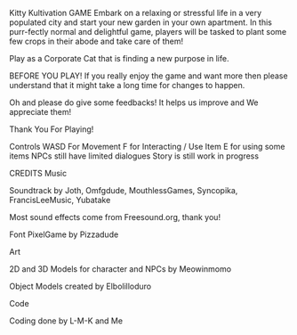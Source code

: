 Kitty Kultivation
GAME
Embark on a relaxing or stressful life in a very populated city and start your new garden in your own apartment. In this purr-fectly normal and delightful game, players will be tasked to plant some few crops in their abode and take care of them!

Play as a Corporate Cat that is finding a new purpose in life.

BEFORE YOU PLAY!
If you really enjoy the game and want more then please understand that it might take a long time for changes to happen.

Oh and please do give some feedbacks! It helps us improve and We appreciate them!

Thank You For Playing!

Controls
WASD For Movement
F for Interacting / Use Item
E for using some items
<IMPORTANT NOTES FROM THE DEVELOPERS>
NPCs still have limited dialogues 
Story is still work in progress


CREDITS
Music

Soundtrack by Joth, Omfgdude, MouthlessGames, Syncopika, FrancisLeeMusic, Yubatake

Most sound effects come from Freesound.org, thank you!

Font PixelGame by Pizzadude

Art

2D and 3D Models for character and NPCs by Meowinmomo

Object Models created by Elbolilloduro

Code

Coding done by L-M-K and Me

